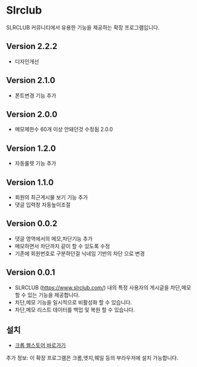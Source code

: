 # Slrclub

SLRCLUB 커뮤니티에서 유용한 기능을 제공하는 확장 프로그램입니다.

## Version 2.2.2
- 디자인개선
## Version 2.1.0
- 폰트변경 기능 추가 
## Version 2.0.0
- 메모제한수 60개 이상 안돼던것 수정됨 2.0.0

## Version 1.2.0
- 자동룰렛 기능 추가

## Version 1.1.0
- 회원의 최근게시물 보기 기능 추가
- 댓글 입력창 자동높이조절

## Version 0.0.2
- 댓글 영역에서의 메모,차단기능 추가
- 메모하면서 차단까지 같이 할 수 있도록 수정
- 기존에 회원번호로 구분하던걸 닉네임 기반의 차단 으로 변경
## Version 0.0.1
- SLRCLUB (https://www.slrclub.com/) 내의 특정 사용자의 게시글을 차단,메모 할 수 있는 기능을 제공합니다.
- 차단,메모 기능을 일시적으로 비활성화 할 수 있습니다.
- 차단,메모 리스트 데이터를 백업 및 복원 할 수 있습니다.

## 설치
- [크롭 웹스토어 바로가기](https://chromewebstore.google.com/detail/kadhpddmpkggmddeokfaiepjigojggfj?utm_source=item-share-cb)

추가 정보: 이 확장 프로그램은 크롬,엣지,웨일 등의 부라우저에 설치 가능합니다.
